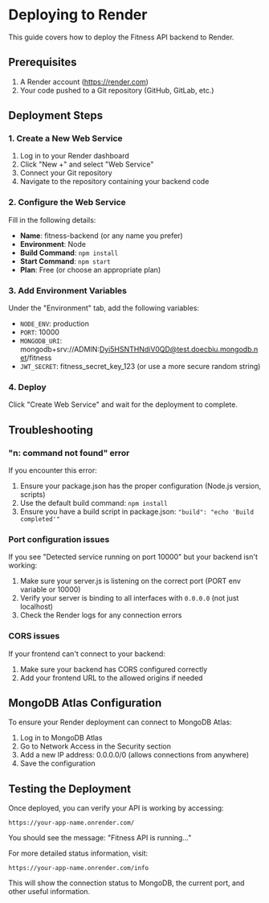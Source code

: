 # Deploying to Render

This guide covers how to deploy the Fitness API backend to Render.

## Prerequisites

1. A Render account (https://render.com)
2. Your code pushed to a Git repository (GitHub, GitLab, etc.)

## Deployment Steps

### 1. Create a New Web Service

1. Log in to your Render dashboard
2. Click "New +" and select "Web Service"
3. Connect your Git repository
4. Navigate to the repository containing your backend code

### 2. Configure the Web Service

Fill in the following details:
- **Name**: fitness-backend (or any name you prefer)
- **Environment**: Node
- **Build Command**: `npm install`
- **Start Command**: `npm start`
- **Plan**: Free (or choose an appropriate plan)

### 3. Add Environment Variables

Under the "Environment" tab, add the following variables:
- `NODE_ENV`: production
- `PORT`: 10000
- `MONGODB_URI`: mongodb+srv://ADMIN:Dyi5HSNTHNdiV0QD@test.doecbiu.mongodb.net/fitness
- `JWT_SECRET`: fitness_secret_key_123 (or use a more secure random string)

### 4. Deploy

Click "Create Web Service" and wait for the deployment to complete.

## Troubleshooting

### "n: command not found" error
If you encounter this error:
1. Ensure your package.json has the proper configuration (Node.js version, scripts)
2. Use the default build command: `npm install`
3. Ensure you have a build script in package.json: `"build": "echo 'Build completed'"`

### Port configuration issues
If you see "Detected service running on port 10000" but your backend isn't working:
1. Make sure your server.js is listening on the correct port (PORT env variable or 10000)
2. Verify your server is binding to all interfaces with `0.0.0.0` (not just localhost)
3. Check the Render logs for any connection errors

### CORS issues
If your frontend can't connect to your backend:
1. Make sure your backend has CORS configured correctly
2. Add your frontend URL to the allowed origins if needed

## MongoDB Atlas Configuration

To ensure your Render deployment can connect to MongoDB Atlas:

1. Log in to MongoDB Atlas
2. Go to Network Access in the Security section
3. Add a new IP address: 0.0.0.0/0 (allows connections from anywhere)
4. Save the configuration

## Testing the Deployment

Once deployed, you can verify your API is working by accessing:
```
https://your-app-name.onrender.com/
```

You should see the message: "Fitness API is running..."

For more detailed status information, visit:
```
https://your-app-name.onrender.com/info
```

This will show the connection status to MongoDB, the current port, and other useful information. 